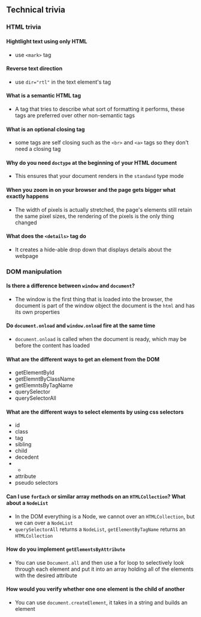 ## Technical trivia
### HTML trivia
#### Hightlight text using only HTML
- use `<mark>` tag
#### Reverse text direction
- use `dir="rtl"` in the text element's tag
#### What is a semantic HTML tag
- A tag that tries to describe what sort of formatting it performs, these tags are preferred over other non-semantic tags
#### What is an optional closing tag
- some tags are self closing such as the `<br>` and `<a>` tags so they don't need a closing tag
#### Why do you need `doctype` at the beginning of your HTML document
- This ensures that your document renders in the `standand` type mode
#### When you zoom in on your browser and the page gets bigger what exactly happens
- The width of pixels is actually stretched, the page's elements still retain the same pixel sizes, the rendering of the pixels is the only thing changed
#### What does the `<details>` tag do
- It creates a hide-able drop down that displays details about the webpage
### DOM manipulation
#### Is there a difference between `window` and `document`?
- The window is the first thing that is loaded into the browser, the document is part of the window object the document is the `html` and has its own properties
#### Do `document.onload` and `window.onload` fire at the same time
- `document.onload` is called when the document is ready, which may be before the content has loaded
#### What are the different ways to get an element from the DOM
- getElementById
- getElemntByClassName
- getElemntsByTagName
- querySelector
- querySelectorAll
#### What are the different ways to select elements by using css selectors
- id
- class
- tag
- sibling
- child
- decedent
- *
- attribute
- pseudo selectors
#### Can I use `forEach` or similar array methods on an `HTMLCollection`? What about a `NodeList`
- In the DOM everything is a Node, we cannot over an `HTMLCollection`, but we can over a `NodeList`
- `querySelectorAll` returns a `NodeList`, `getElementByTagName` returns an `HTMLCollection`
#### How do you implement `getElementsByAttribute`
- You can use `Document.all` and then use a for loop to selectively look through each element and put it into an array holding all of the elements with the desired attribute
#### How would you verify whether one one element is the child of another
- You can use `document.createElement`, it takes in a string and builds an element


